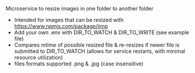 Microservice to resize images in one folder to another folder
- Intended for images that can be resized with https://www.npmjs.com/package/jimp
- Add your own .env with DIR_TO_WATCH & DIR_TO_WRITE (see example file)
- Compares mtime of possible resized file & re-resizes if newer file is submitted to DIR_TO_WATCH (allows for service restarts, with minimal resource utilization)
- files formats supported .png & .jpg (case insensitive)